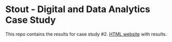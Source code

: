 # Stout - Digital and Data Analytics Case Study

This repo contains the results for case study #2. [HTML website](file:///Users/14n/Downloads/customer_orders_analysis.html
) with results.
